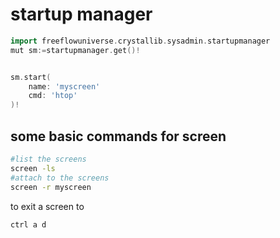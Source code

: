 # startup manager

```go
import freeflowuniverse.crystallib.sysadmin.startupmanager
mut sm:=startupmanager.get()!


sm.start(
    name: 'myscreen'
    cmd: 'htop'
)!

```


## some basic commands for screen

```bash
#list the screens
screen -ls
#attach to the screens
screen -r myscreen
```

to exit a screen to  

```
ctrl a d
```

